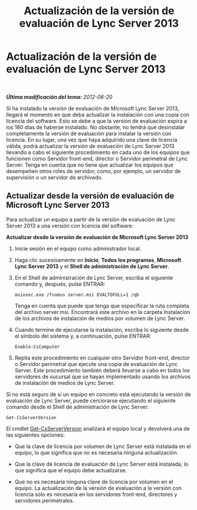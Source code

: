 ﻿---
title: Actualización de la versión de evaluación de Lync Server 2013
TOCTitle: Actualización de la versión de evaluación de Lync Server 2013
ms:assetid: 62a88180-4289-4a2a-9cb9-1b9899344a63
ms:mtpsurl: https://technet.microsoft.com/es-es/library/Gg521005(v=OCS.15)
ms:contentKeyID: 48275458
ms.date: 01/07/2017
mtps_version: v=OCS.15
ms.translationtype: HT
---

# Actualización de la versión de evaluación de Lync Server 2013

 

_**Última modificación del tema:** 2012-06-20_

Si ha instalado la versión de evaluación de Microsoft Lync Server 2013, llegará el momento en que deba actualizar la instalación con una copia con licencia del software. Esto se debe a que la versión de evaluación expira a los 180 días de haberse instalado. No obstante, no tendrá que desinstalar completamente la versión de evaluación para instalar la versión con licencia. En su lugar, una vez que haya adquirido una clave de licencia válida, podrá actualizar la versión de evaluación de Lync Server 2013 llevando a cabo el siguiente procedimiento en cada uno de los equipos que funcionen como Servidor front-end, director o Servidor perimetral de Lync Server. Tenga en cuenta que no tiene que actualizar los equipos que desempeñen otros roles de servidor, como, por ejemplo, un servidor de supervisión o un servidor de archivado.

## Actualizar desde la versión de evaluación de Microsoft Lync Server 2013

Para actualizar un equipo a partir de la versión de evaluación de Lync Server 2013 a una versión con licencia del software:

**Actualizar desde la versión de evaluación de Microsoft Lync Server 2013**

1.  Inicie sesión en el equipo como administrador local.

2.  Haga clic sucesivamente en **Inicio**, **Todos los programas**, **Microsoft Lync Server 2013** y el **Shell de administración de Lync Server**.

3.  En el Shell de administración de Lync Server, escriba el siguiente comando y, después, pulse ENTRAR:
    
        msiexec.exe /fvomus server.msi EVALTOFULL=1 /qb
    
    Tenga en cuenta que puede que tenga que especificar la ruta completa del archivo server.msi. Encontrará este archivo en la carpeta Instalación de los archivos de instalación de medios por volumen de Lync Server.

4.  Cuando termine de ejecutarse la instalación, escriba lo siguiente desde el símbolo del sistema y, a continuación, pulse ENTRAR:
    
        Enable-CsComputer

5.  Repita este procedimiento en cualquier otro Servidor front-end, director o Servidor perimetral que ejecute una copia de evaluación de Lync Server. Este procedimiento también deberá llevarse a cabo en todos los servidores de sucursal que se hayan implementado usando los archivos de instalación de medios de Lync Server.

Si no está seguro de si un equipo en concreto está ejecutando la versión de evaluación de Lync Server, puede cerciorarse ejecutando el siguiente comando desde el Shell de administración de Lync Server:

    Get-CsServerVersion

El cmdlet [Get-CsServerVersion](https://docs.microsoft.com/en-us/powershell/module/skype/Get-CsServerVersion) analizará el equipo local y devolverá una de las siguientes opciones:

  - Que la clave de licencia por volumen de Lync Server está instalada en el equipo, lo que significa que no es necesaria ninguna actualización.

  - Que la clave de licencia de evaluación de Lync Server está instalada, lo que significa que el equipo debe actualizarse.

  - Que no es necesaria ninguna clave de licencia por volumen en el equipo. La actualización de la versión de evaluación a la versión con licencia solo es necesaria en los servidores front-end, directores y servidores perimetrales.

